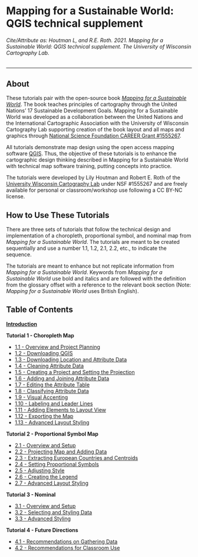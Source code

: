 # Mapping for a Sustainable World: QGIS technical supplement

###### Cite/Attribute as: Houtman L, and R.E. Roth. 2021. _Mapping for a Sustainable World: QGIS technical supplement_. The University of Wisconsin Cartography Lab.

---

## About

These tutorials pair with the open-source book [_Mapping for a Sustainable World_](http://bit.ly/SDGbook). The book teaches principles of cartography through the United Nations’ 17 Sustainable Development Goals. Mapping for a Sustainable World was developed as a collaboration between the United Nations and the International Cartographic Association with the University of Wisconsin Cartography Lab supporting creation of the book layout and all maps and graphics through [National Science Foundation CAREER Grant #1555267](https://www.nsf.gov/awardsearch/showAward?AWD_ID=1555267).

All tutorials demonstrate map design using the open access mapping software [QGIS](https://qgis.org/en/site/). Thus, the objective of these tutorials is to enhance the cartographic design thinking described in Mapping for a Sustainable World with technical map software training, putting concepts into practice.

The tutorials were developed by Lily Houtman and Robert E. Roth of the [University Wisconsin Cartography Lab](https://geography.wisc.edu/cartography/) under NSF #1555267 and are freely available for personal or classroom/workshop use following a CC BY-NC license.

## How to Use These Tutorials

There are three sets of tutorials that follow the technical design and implementation of a choropleth, proportional symbol, and nominal map from _Mapping for a Sustainable World_. The tutorials are meant to be created sequentially and use a number 1.1, 1.2, 2.1, 2.2, etc., to indicate the sequence.

The tutorials are meant to enhance but not replicate information from _Mapping for a Sustainable World_. Keywords from _Mapping for a Sustainable World_ use bold and italics and are followed with the definition from the glossary offset with a reference to the relevant book section (Note: _Mapping for a Sustainable World_ uses British English).

## Table of Contents

[**Introduction**](/0_Introduction/0.1_Overview.md)

**Tutorial 1 - Choropleth Map**
- [1.1 - Overview and Project Planning](/1_Choropleth/1.1_Scope.md)
- [1.2 - Downloading QGIS](/1_Choropleth/1.2_Download_QGIS.md)
- [1.3 - Downloading Location and Attribute Data](/1_Choropleth/1.3_Download_Data.md)
- [1.4 - Cleaning Attribute Data](/1_Choropleth/1.4_Clean_Data.md)
- [1.5 - Creating a Project and Setting the Projection](/1_Choropleth/1.5_Project_and_Save.md)
- [1.6 - Adding and Joining Attribute Data](/1_Choropleth/1.6_Add_Data.md)
- [1.7 - Editing the Attribute Table](/1_Choropleth/1.7_Edit_Attribute_table_Map_Algebra.md)
- [1.8 - Classifying Attribute Data](/1_Choropleth/1.8_Classify_Data.md)
- [1.9 - Visual Accenting](/1_Choropleth/1.9_Visual_Accenting.md)
- [1.10 - Labeling and Leader Lines](/1_Choropleth/1.10_Labels.md)
- [1.11 - Adding Elements to Layout View](/1_Choropleth/1.11_Layout.md)
- [1.12 - Exporting the Map](/1_Choropleth/1.12_Save.md)
- [1.13 - Advanced Layout Styling](/1_Choropleth/1.13_Advanced_Layout.md)

**Tutorial 2 - Proportional Symbol Map**
- [2.1 - Overview and Setup](/2_Proportional_Symbol/2.1_proportional_setup.md)
- [2.2 - Projecting Map and Adding Data](/2_Proportional_Symbol/2.2_project_and_data.md)
- [2.3 - Extracting European Countries and Centroids](/2_Proportional_Symbol/2.3_select_europe_and_centroids.md)
- [2.4 - Setting Proportional Symbols](/2_Proportional_Symbol/2.4_proportional_symbol.md)
- [2.5 - Adjusting Style](/2_Proportional_Symbol/2.5_styling.md)
- [2.6 - Creating the Legend](/2_Proportional_Symbol/2.6_legend.md)
- [2.7 - Advanced Layout Styling](/2_Proportional_Symbol/2.7_layout.md)

**Tutorial 3 - Nominal**
- [3.1 - Overview and Setup](/3_Nominal/3.1_nominal_setup.md)
- [3.2 - Selecting and Styling Data](/3_Nominal/3.2_select_and_style.md)
- [3.3 - Advanced Styling](/3_Nominal/3.3_layout.md)

**Tutorial 4 - Future Directions**
- [4.1 - Recommendations on Gathering Data](/4_Future_Directions/4.1_Recommendations_own_data.md)
- [4.2 - Recommendations for Classroom Use](/4_Future_Directions/4.2_K12_Classroom_Use.md)